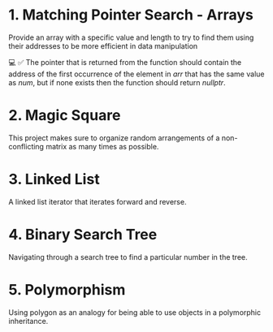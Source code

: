 # 1. Matching Pointer Search - Arrays
Provide an array with a specific value and length to try to find them using their addresses to be more efficient in data manipulation

💻 ✅
The pointer that is returned from the function should contain the address of
the first occurrence of the element in *arr* that has the same value as *num*, but if none exists
then the function should return *nullptr*.

# 2. Magic Square
This project makes sure to organize random arrangements of a non-conflicting matrix as many times as possible.

# 3. Linked List
A linked list iterator that iterates forward and reverse. 

# 4. Binary Search Tree
Navigating through a search tree to find a particular number in the tree.

# 5. Polymorphism
Using polygon as an analogy for being able to use objects in a polymorphic inheritance.
